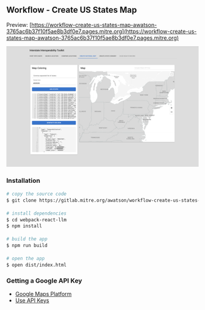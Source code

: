 
## Workflow - Create US States Map

Preview: [https://workflow-create-us-states-map-awatson-3765ac6b37f10f5ae8b3df0e7.pages.mitre.org](https://workflow-create-us-states-map-awatson-3765ac6b37f10f5ae8b3df0e7.pages.mitre.org)  

![screenshot.png](./screenshot.png)

### Installation

```sh
# copy the source code
$ git clone https://gitlab.mitre.org/awatson/workflow-create-us-states-map

# install dependencies
$ cd webpack-react-llm
$ npm install

# build the app
$ npm run build

# open the app
$ open dist/index.html
```


### Getting a Google API Key 

- [Google Maps Platform](https://developers.google.com/maps)  
- [Use API Keys](https://developers.google.com/maps/documentation/javascript/get-api-key)  